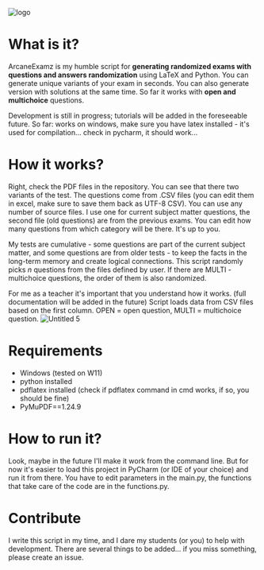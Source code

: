 ![logo](https://github.com/user-attachments/assets/5ce029f6-bdf1-4f82-beac-de624dabcf2d)
# What is it?
ArcaneExamz is my humble script for **generating randomized exams with questions and answers randomization** using LaTeX and Python. You can generate unique variants of your exam in seconds. You can also generate version with solutions at the same time. So far it works with **open and multichoice** questions.


Development is still in progress; tutorials will be added in the foreseeable future.
So far: works on windows, make sure you have latex installed - it's used for compilation... check in pycharm, it should work...
# How it works?
Right, check the PDF files in the repository. You can see that there two variants of the test. The questions come from .CSV files (you can edit them in excel, make sure to save them back as UTF-8 CSV). You can use any number of source files. I use one for current subject matter questions, the second file (old questions) are from the previous exams. You can edit how many questions from which category will be there. It's up to you. 

My tests are cumulative - some questions are part of the current subject matter, and some questions are from older tests - to keep the facts in the long-term memory and create logical connections. This script randomly picks _n_ questions from the files defined by user. If there are MULTI - multichoice questions, the order of them is also randomized. 

For me as a teacher it's important that you understand how it works. (full documentation will be added in the future) Script loads data from CSV files based on the first column. OPEN = open question, MULTI = multichoice question. 
![Untitled 5](https://github.com/user-attachments/assets/070eb09c-20db-4621-969a-a4ac87650284)

# Requirements
- Windows (tested on W11)
- python installed
- pdflatex installed (check if pdflatex command in cmd works, if so, you should be fine)
- PyMuPDF==1.24.9

# How to run it? 
Look, maybe in the future I'll make it work from the command line. But for now it's easier to load this project in PyCharm (or IDE of your choice) and run it from there. You have to edit parameters in the main.py, the functions that take care of the code are in the functions.py. 

# Contribute
I write this script in my time, and I dare my students (or you) to help with development. There are several things to be added... if you miss something, please create an issue.
